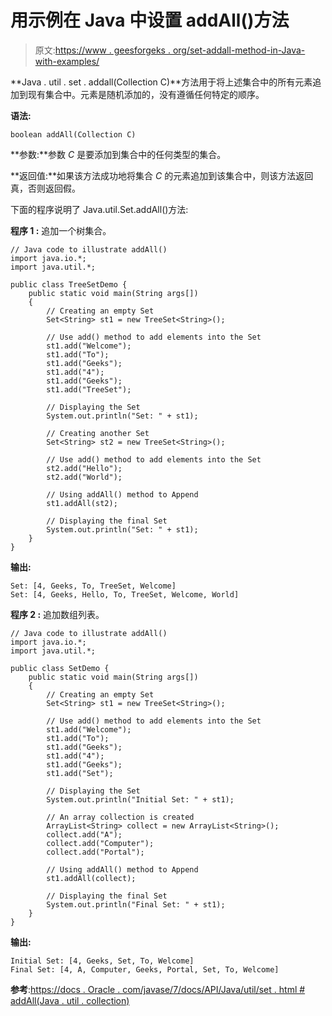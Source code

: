 # 用示例在 Java 中设置 addAll()方法

> 原文:[https://www . geesforgeks . org/set-addall-method-in-Java-with-examples/](https://www.geeksforgeeks.org/set-addall-method-in-java-with-examples/)

**Java . util . set . addall(Collection C)**方法用于将上述集合中的所有元素追加到现有集合中。元素是随机添加的，没有遵循任何特定的顺序。

**语法:**

```
boolean addAll(Collection C)
```

**参数:**参数 *C* 是要添加到集合中的任何类型的集合。

**返回值:**如果该方法成功地将集合 *C* 的元素追加到该集合中，则该方法返回真，否则返回假。

下面的程序说明了 Java.util.Set.addAll()方法:

**程序 1 :** 追加一个树集合。

```
// Java code to illustrate addAll()
import java.io.*;
import java.util.*;

public class TreeSetDemo {
    public static void main(String args[])
    {
        // Creating an empty Set
        Set<String> st1 = new TreeSet<String>();

        // Use add() method to add elements into the Set
        st1.add("Welcome");
        st1.add("To");
        st1.add("Geeks");
        st1.add("4");
        st1.add("Geeks");
        st1.add("TreeSet");

        // Displaying the Set
        System.out.println("Set: " + st1);

        // Creating another Set
        Set<String> st2 = new TreeSet<String>();

        // Use add() method to add elements into the Set
        st2.add("Hello");
        st2.add("World");

        // Using addAll() method to Append
        st1.addAll(st2);

        // Displaying the final Set
        System.out.println("Set: " + st1);
    }
}
```

**输出:**

```
Set: [4, Geeks, To, TreeSet, Welcome]
Set: [4, Geeks, Hello, To, TreeSet, Welcome, World]

```

**程序 2 :** 追加数组列表。

```
// Java code to illustrate addAll()
import java.io.*;
import java.util.*;

public class SetDemo {
    public static void main(String args[])
    {
        // Creating an empty Set
        Set<String> st1 = new TreeSet<String>();

        // Use add() method to add elements into the Set
        st1.add("Welcome");
        st1.add("To");
        st1.add("Geeks");
        st1.add("4");
        st1.add("Geeks");
        st1.add("Set");

        // Displaying the Set
        System.out.println("Initial Set: " + st1);

        // An array collection is created
        ArrayList<String> collect = new ArrayList<String>();
        collect.add("A");
        collect.add("Computer");
        collect.add("Portal");

        // Using addAll() method to Append
        st1.addAll(collect);

        // Displaying the final Set
        System.out.println("Final Set: " + st1);
    }
}
```

**输出:**

```
Initial Set: [4, Geeks, Set, To, Welcome]
Final Set: [4, A, Computer, Geeks, Portal, Set, To, Welcome]

```

**参考**:[https://docs . Oracle . com/javase/7/docs/API/Java/util/set . html # addAll(Java . util . collection)](https://docs.oracle.com/javase/7/docs/api/java/util/Set.html#addAll(java.util.Collection))